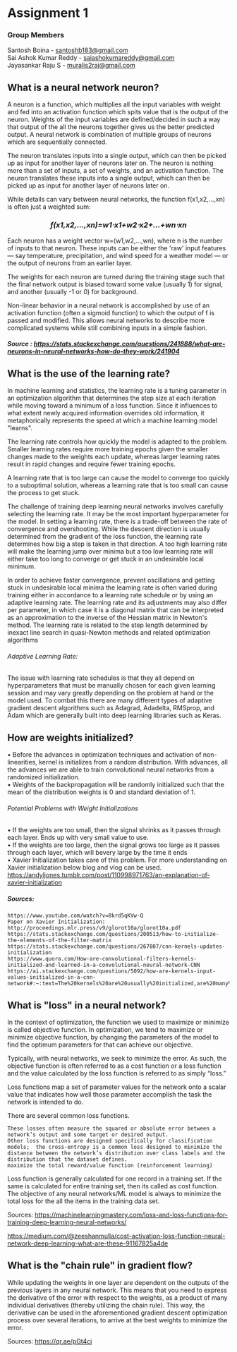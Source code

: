 # Assignment 1
### Group Members
Santosh Boina - santoshb183@gmail.com              
Sai Ashok Kumar Reddy - saiashokumareddy@gmail.com                
Jayasankar Raju S - muralis2raj@gmail.com             


## What is a neural network neuron?
A neuron is a function, which multiplies all the input variables with weight and  fed into an activation function which spits value that is the output of the neuron. Weights of the input variables are defined/decided in such a way that output of the all the neurons together gives us the better predicted output.
A neural network is combination of multiple groups of neurons which are sequentially connected.

The neuron translates inputs into a single output, which can then be picked up as input for another layer of neurons later on. The neuron is nothing more than a set of inputs, a set of weights, and an activation function. The neuron translates these inputs into a single output, which can then be picked up as input for another layer of neurons later on.

While details can vary between neural networks, the function f(x1,x2,…,xn) is often just a weighted sum:
###       <div align="center">     *f(x1,x2,…,xn)=w1⋅x1+w2⋅x2+...+wn⋅xn <div>*
Each neuron has a weight vector w=(w1,w2,...,wn), where n is the number of inputs to that neuron. These inputs can be either the 'raw' input features — say temperature, precipitation, and wind speed for a weather model — or the output of neurons from an earlier layer.

The weights for each neuron are turned during the training stage such that the final network output is biased toward some value (usually 1) for signal, and another (usually -1 or 0) for background.

Non-linear behavior in a neural network is accomplished by use of an activation function (often a sigmoid function) to which the output of f is passed and modified. This allows neural networks to describe more complicated systems while still combining inputs in a simple fashion.

##### Source : https://stats.stackexchange.com/questions/241888/what-are-neurons-in-neural-networks-how-do-they-work/241904

## What is the use of the learning rate? 
In machine learning and statistics, the learning rate is a tuning parameter in an optimization algorithm that determines the step size at each iteration while moving toward a minimum of a loss function. Since it influences to what extent newly acquired information overrides old information, it metaphorically represents the speed at which a machine learning model "learns".      

The learning rate controls how quickly the model is adapted to the problem. Smaller learning rates require more training epochs given the smaller changes made to the weights each update, whereas larger learning rates result in rapid changes and require fewer training epochs.      

A learning rate that is too large can cause the model to converge too quickly to a suboptimal solution, whereas a learning rate that is too small can cause the process to get stuck.     

The challenge of training deep learning neural networks involves carefully selecting the learning rate. It may be the most important hyperparameter for the model.
In setting a learning rate, there is a trade-off between the rate of convergence and overshooting. While the descent direction is usually determined from the gradient of the loss function, the learning rate determines how big a step is taken in that direction. A too high learning rate will make the learning jump over minima but a too low learning rate will either take too long to converge or get stuck in an undesirable local minimum.      

In order to achieve faster convergence, prevent oscillations and getting stuck in undesirable local minima the learning rate is often varied during training either in accordance to a learning rate schedule or by using an adaptive learning rate. The learning rate and its adjustments may also differ per parameter, in which case it is a diagonal matrix that can be interpreted as an approximation to the inverse of the Hessian matrix in Newton's method. The learning rate is related to the step length determined by inexact line search in quasi-Newton methods and related optimization algorithms
###### Adaptive Learning Rate:
The issue with learning rate schedules is that they all depend on hyperparameters that must be manually chosen for each given learning session and may vary greatly depending on the problem at hand or the model used. To combat this there are many different types of adaptive gradient descent algorithms such as Adagrad, Adadelta, RMSprop, and Adam which are generally built into deep learning libraries such as Keras.      

## How are weights initialized?     
• Before the advances in optimization techniques and activation of non-linearities, kernel is initializes from a random distribution. With advances, all the advances we are able to train convolutional neural networks from a randomized initialization.                 
• Weights of the backpropagation will be randomly initialized such that the mean of the distribution weights is 0 and standard deviation of 1.                   
###### Potential Problems with Weight Initializations 
• If the weights are too small, then the signal shrinks as it passes through each layer. Ends up with very small value to use.              
• If the weights are too large, then the signal grows too large as it passes through each layer, which will bevery large by the time it ends             
• Xavier Initialization takes care of this problem. For more understanding on Xavier initialization below blog and vlog can be used. https://andyljones.tumblr.com/post/110998971763/an-explanation-of-xavier-initialization 

##### Sources: 
    https://www.youtube.com/watch?v=8krd5qKVw-Q           
    Paper on Xavier Initialization: http://proceedings.mlr.press/v9/glorot10a/glorot10a.pdf                
    https://stats.stackexchange.com/questions/200513/how-to-initialize-the-elements-of-the-filter-matrix                       
    https://stats.stackexchange.com/questions/267807/cnn-kernels-updates-initialization                    
    https://www.quora.com/How-are-convolutional-filters-kernels-initialized-and-learned-in-a-convolutional-neural-network-CNN https://ai.stackexchange.com/questions/5092/how-are-kernels-input-values-initialized-in-a-cnn-network#:~:text=The%20kernels%20are%20usually%20initialized,are%20many%20different%20initialization%20strategies.&text=For%20specific%20types%20of%20kernels,that%20seem%20to%20perform%20well.         

## What is "loss" in a neural network?
In the context of optimization, the function we used to maximize or minimize is called objective function. In optimization, we tend to maximize or minimize objective function, by changing the parameters of the model to find the optimum parameters for that can achieve our objective.

Typically, with neural networks, we seek to minimize the error. As such, the objective function is often referred to as a cost function or a loss function and the value calculated by the loss function is referred to as simply “loss.”

Loss functions map a set of parameter values for the network onto a scalar value that indicates how well those parameter accomplish the task the network is intended to do.

There are several common loss functions.

    These losses often measure the squared or absolute error between a network’s output and some target or desired output.              
    Other loss functions are designed specifically for classification models;  the cross-entropy is a common loss designed to minimize the distance between the network’s distribution over class labels and the distribution that the dataset defines.       
    maximize the total reward/value function (reinforcement learning) 

Loss function is generally calculated for one record in a training set. If the same is calculated for entire training set, then its called as cost function. The objective of any neural networks/ML model is always to minimize the total loss for the all the items in the training data set.

Sources: 
https://machinelearningmastery.com/loss-and-loss-functions-for-training-deep-learning-neural-networks/

https://medium.com/@zeeshanmulla/cost-activation-loss-function-neural-network-deep-learning-what-are-these-91167825a4de

## What is the "chain rule" in gradient flow?      
      
While updating the weights in one layer are dependent on the outputs of the previous layers in any neural network. This means that you need to express the derivative of the error with respect to the weights, as a product of many individual derivatives (thereby utilizing the chain rule). This way, the derivative can be used in the aforementioned gradient descent optimization process over several iterations, to arrive at the best weights to minimize the error.


Sources:
https://qr.ae/pGt4cj